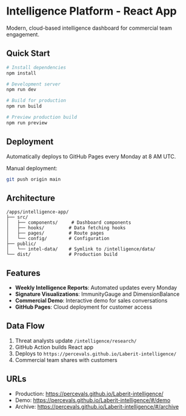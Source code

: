 # Intelligence Platform - React App

Modern, cloud-based intelligence dashboard for commercial team engagement.

## Quick Start

```bash
# Install dependencies
npm install

# Development server
npm run dev

# Build for production
npm run build

# Preview production build
npm run preview
```

## Deployment

Automatically deploys to GitHub Pages every Monday at 8 AM UTC.

Manual deployment:
```bash
git push origin main
```

## Architecture

```
/apps/intelligence-app/
├── src/
│   ├── components/     # Dashboard components
│   ├── hooks/         # Data fetching hooks
│   ├── pages/         # Route pages
│   └── config/        # Configuration
├── public/
│   └── intel-data/    # Symlink to /intelligence/data/
└── dist/              # Production build
```

## Features

- **Weekly Intelligence Reports**: Automated updates every Monday
- **Signature Visualizations**: ImmunityGauge and DimensionBalance
- **Commercial Demo**: Interactive demo for sales conversations
- **GitHub Pages**: Cloud deployment for customer access

## Data Flow

1. Threat analysts update `/intelligence/research/`
2. GitHub Action builds React app
3. Deploys to `https://percevals.github.io/Laberit-intelligence/`
4. Commercial team shares with customers

## URLs

- Production: https://percevals.github.io/Laberit-intelligence/
- Demo: https://percevals.github.io/Laberit-intelligence/#/demo
- Archive: https://percevals.github.io/Laberit-intelligence/#/archive